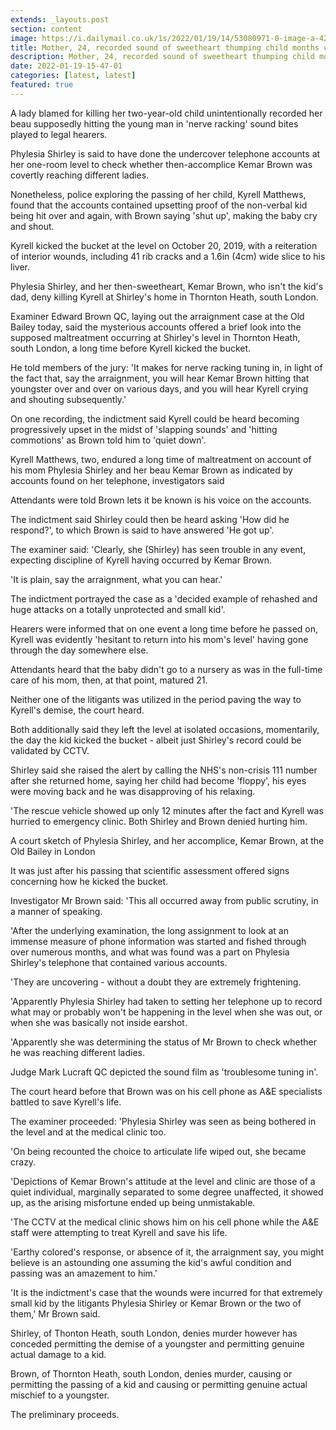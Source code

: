 ```yaml
---
extends: _layouts.post
section: content
image: https://i.dailymail.co.uk/1s/2022/01/19/14/53080971-0-image-a-42_1642602160316.jpg 
title: Mother, 24, recorded sound of sweetheart thumping child months under the watchful eye of they killed him, court hears 
description: Mother, 24, recorded sound of sweetheart thumping child months under the watchful eye of they killed him, court hears 
date: 2022-01-19-15-47-01 
categories: [latest, latest] 
featured: true 
--- 
```

A lady blamed for killing her two-year-old child unintentionally recorded her beau supposedly hitting the young man in 'nerve racking' sound bites played to legal hearers.

Phylesia Shirley is said to have done the undercover telephone accounts at her one-room level to check whether then-accomplice Kemar Brown was covertly reaching different ladies.

Nonetheless, police exploring the passing of her child, Kyrell Matthews, found that the accounts contained upsetting proof of the non-verbal kid being hit over and again, with Brown saying 'shut up', making the baby cry and shout.

Kyrell kicked the bucket at the level on October 20, 2019, with a reiteration of interior wounds, including 41 rib cracks and a 1.6in (4cm) wide slice to his liver.

Phylesia Shirley, and her then-sweetheart, Kemar Brown, who isn't the kid's dad, deny killing Kyrell at Shirley's home in Thornton Heath, south London.

Examiner Edward Brown QC, laying out the arraignment case at the Old Bailey today, said the mysterious accounts offered a brief look into the supposed maltreatment occurring at Shirley's level in Thornton Heath, south London, a long time before Kyrell kicked the bucket.

He told members of the jury: 'It makes for nerve racking tuning in, in light of the fact that, say the arraignment, you will hear Kemar Brown hitting that youngster over and over on various days, and you will hear Kyrell crying and shouting subsequently.'

On one recording, the indictment said Kyrell could be heard becoming progressively upset in the midst of 'slapping sounds' and 'hitting commotions' as Brown told him to 'quiet down'.

Kyrell Matthews, two, endured a long time of maltreatment on account of his mom Phylesia Shirley and her beau Kemar Brown as indicated by accounts found on her telephone, investigators said

Attendants were told Brown lets it be known is his voice on the accounts.

The indictment said Shirley could then be heard asking 'How did he respond?', to which Brown is said to have answered 'He got up'.

The examiner said: 'Clearly, she (Shirley) has seen trouble in any event, expecting discipline of Kyrell having occurred by Kemar Brown.

'It is plain, say the arraignment, what you can hear.'

The indictment portrayed the case as a 'decided example of rehashed and huge attacks on a totally unprotected and small kid'.

Hearers were informed that on one event a long time before he passed on, Kyrell was evidently 'hesitant to return into his mom's level' having gone through the day somewhere else.

Attendants heard that the baby didn't go to a nursery as was in the full-time care of his mom, then, at that point, matured 21.

Neither one of the litigants was utilized in the period paving the way to Kyrell's demise, the court heard.

Both additionally said they left the level at isolated occasions, momentarily, the day the kid kicked the bucket - albeit just Shirley's record could be validated by CCTV.

Shirley said she raised the alert by calling the NHS's non-crisis 111 number after she returned home, saying her child had become 'floppy', his eyes were moving back and he was disapproving of his relaxing.

'The rescue vehicle showed up only 12 minutes after the fact and Kyrell was hurried to emergency clinic. Both Shirley and Brown denied hurting him.

A court sketch of Phylesia Shirley, and her accomplice, Kemar Brown, at the Old Bailey in London

It was just after his passing that scientific assessment offered signs concerning how he kicked the bucket.

Investigator Mr Brown said: 'This all occurred away from public scrutiny, in a manner of speaking.

'After the underlying examination, the long assignment to look at an immense measure of phone information was started and fished through over numerous months, and what was found was a part on Phylesia Shirley's telephone that contained various accounts.

'They are uncovering - without a doubt they are extremely frightening.

'Apparently Phylesia Shirley had taken to setting her telephone up to record what may or probably won't be happening in the level when she was out, or when she was basically not inside earshot.

'Apparently she was determining the status of Mr Brown to check whether he was reaching different ladies.

Judge Mark Lucraft QC depicted the sound film as 'troublesome tuning in'.

The court heard before that Brown was on his cell phone as A&E specialists battled to save Kyrell's life.

The examiner proceeded: 'Phylesia Shirley was seen as being bothered in the level and at the medical clinic too.

'On being recounted the choice to articulate life wiped out, she became crazy.

'Depictions of Kemar Brown's attitude at the level and clinic are those of a quiet individual, marginally separated to some degree unaffected, it showed up, as the arising misfortune ended up being unmistakable.

'The CCTV at the medical clinic shows him on his cell phone while the A&E staff were attempting to treat Kyrell and save his life.

'Earthy colored's response, or absence of it, the arraignment say, you might believe is an astounding one assuming the kid's awful condition and passing was an amazement to him.'

'It is the indictment's case that the wounds were incurred for that extremely small kid by the litigants Phylesia Shirley or Kemar Brown or the two of them,' Mr Brown said.

Shirley, of Thonton Heath, south London, denies murder however has conceded permitting the demise of a youngster and permitting genuine actual damage to a kid.

Brown, of Thornton Heath, south London, denies murder, causing or permitting the passing of a kid and causing or permitting genuine actual mischief to a youngster.

The preliminary proceeds.